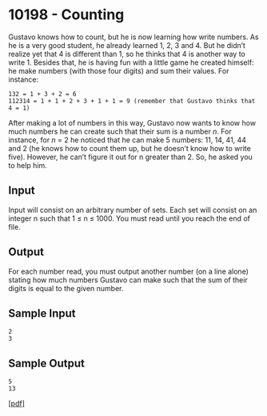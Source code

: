 # 10198 - Counting
 
Gustavo knows how to count, but he is now learning how write numbers. As he is a very good student,
he already learned 1, 2, 3 and 4. But he didn’t realize yet that 4 is different than 1, so he thinks that
4 is another way to write 1. Besides that, he is having fun with a little game he created himself: he
make numbers (with those four digits) and sum their values. For instance:  

```
132 = 1 + 3 + 2 = 6  
112314 = 1 + 1 + 2 + 3 + 1 + 1 = 9 (remember that Gustavo thinks that 4 = 1)  
```

After making a lot of numbers in this way, Gustavo now wants to know how much numbers he
can create such that their sum is a number *n*. For instance, for *n* = 2 he noticed that he can make
5 numbers: 11, 14, 41, 44 and 2 (he knows how to count them up, but he doesn’t know how to write
five). However, he can’t figure it out for n greater than 2. So, he asked you to help him.


## Input

Input will consist on an arbitrary number of sets. Each set will consist on an integer n such that
1 ≤ n ≤ 1000. You must read until you reach the end of file.


## Output

For each number read, you must output another number (on a line alone) stating how much numbers
Gustavo can make such that the sum of their digits is equal to the given number.


## Sample Input

```
2
3
```


## Sample Output

```
5
13
```

[\[pdf\]](https://uva.onlinejudge.org/external/101/10198.pdf)
